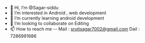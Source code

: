 - 👋 Hi, I’m @Sagar-siddu
- 👀 I’m interested in Android , web development
- 🌱 I’m currently learning android development
- 💞️ I’m looking to collaborate on Editing
- 📫 How to reach me -- Mail : srutisagar7002@gmail.com
                        Dail : 7286991686


